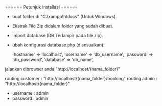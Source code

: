 ====== Petunjuk Installasi ======

- buat folder di "C:\xampp\htdocs\" (Untuk Windows).
- Ekstrak File Zip didalam folder yang sudah dibuat.
- Import database (DB Terlampir pada file zip).
- ubah konfigurasi database.php (disesuaikan):

  'hostname' => 'localhost',
	'username' => 'db_username',
	'password' => 'db_password',
	'database' => 'db_name',

jalankan dibrowser anda "http://localhost/{nama_folder}"

routing customer : "http://localhost/{nama_folder}/booking"
routing admin : "http://localhost/{nama_folder}"
  - username : admin
  - password : admin
